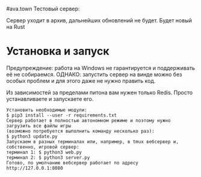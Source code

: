 #ava.town
Тестовый сервер: 

Сервер уходит в архив, дальнейших обновлений не будет. Будет новый на Rust

# Установка и запуск
Предупреждение: работа на Windows не гарантируется и поддерживать её не собираемся. ОДНАКО: запустить сервер на винде можно без особых проблем и для этого даже не нужно править код.

Из зависимостей за пределами питона вам нужен только Redis. Просто устанавливаете и запускаете его.
```
Установить необходимые модули:
$ pip3 install --user -r requirements.txt
Сервер работает в полностью автономном режиме и поэтому нужно загрузить все файлы игры
(возможно потребуется выполнить команду несколько раз):
$ python3 update.py
Запускаем в разных терминалах или, например, в tmux вебсервер и, собственно, игровой сервер:
терминал 1: $ python3 web.py
терминал 2: $ python3 server.py
Готово, по умолчанию вебсервер работает по адресу http://127.0.0.1:8080
```
